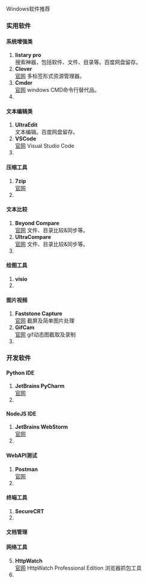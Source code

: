 Windows软件推荐
### 实用软件
#### 系统增强类
 1. **listary pro**  
 搜索神器，包括软件、文件、目录等。百度网盘留存。
 2. **Clover**  
 [官网](http://cn.ejie.me/) 多标签形式资源管理器。
 3. **Cmder**  
[官网](http://cmder.net/) windows CMD命令行替代品。
 4.    
#### 文本编辑类
1.  **UltraEdit**  
文本编辑。百度网盘留存。
2. **VSCode**  
[官网](https://code.visualstudio.com/) Visual Studio Code
3. 
#### 压缩工具
1. **7zip**  
[官网](https://www.7-zip.org/)
2. 
#### 文本比较
1. **Beyond Compare**  
[官网](https://www.scootersoftware.com/) 文件、目录比较&同步等。
2. **UltraCompare**  
[官网](https://www.ultraedit.com/products/ultracompare/) 文件、目录比较&同步等。
3. 
#### 绘图工具
1. **visio**
2. 
#### 图片视频
1. **Faststone Capture**  
[官网](http://www.faststone.org/)  截屏及简单图片处理
2. **GifCam**  
[官网](http://blog.bahraniapps.com/gifcam/) gif动态图截取及录制
3. 
### 开发软件
#### Python IDE
1. **JetBrains  PyCharm**   
[官网](https://www.jetbrains.com/pycharm/)
2. 
 #### NodeJS IDE
1.  **JetBrains WebStorm**  
[官网](https://www.jetbrains.com/webstorm/)
2. 
 #### WebAPI测试
 1. **Postman**  
 [官网]()
 2. 
 #### 终端工具
 1. **SecureCRT**   
 4.   
 #### 文档管理
 #### 网络工具
 5. **HttpWatch**  
 [官网](https://www.httpwatch.com/) HttpWatch Professional Edition 浏览器抓包工具
 6. 

<!--stackedit_data:
eyJoaXN0b3J5IjpbNzY1MDMzNzQzLC0xMzc5OTg0NjY0XX0=
-->